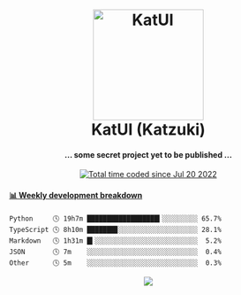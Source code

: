 <h1 align="center">
  <img src="https://kokecacao.me/static/img/katzuki.png" alt="KatUI" width="200">
  <br>KatUI (Katzuki)<br>
</h1>

<h4 align="center">... some secret project yet to be published ...</h4>

<p align="center">
  <a href="https://wakatime.com/@5d39136d-911d-4ceb-9dae-178d9dbef0cd"><img src="https://wakatime.com/badge/user/5d39136d-911d-4ceb-9dae-178d9dbef0cd.svg" alt="Total time coded since Jul 20 2022" /></a>
</p>

<!-- waka-box start -->
#### <a href="https://gist.github.com/5db7183a9e07f1193716cb2b94e5d0e1" target="_blank">📊 Weekly development breakdown</a>
```text
Python     🕓 19h7m ██████████████████▍░░░░░░░░░ 65.7%
TypeScript 🕓 8h10m ███████▊░░░░░░░░░░░░░░░░░░░░ 28.1%
Markdown   🕓 1h31m █▍░░░░░░░░░░░░░░░░░░░░░░░░░░  5.2%
JSON       🕓 7m    ░░░░░░░░░░░░░░░░░░░░░░░░░░░░  0.4%
Other      🕓 5m    ░░░░░░░░░░░░░░░░░░░░░░░░░░░░  0.3%
```
<!-- Powered by https://github.com/YouEclipse/waka-box-go . -->
<!-- waka-box end -->

<p align="center">
  <img src="https://count.getloli.com/get/@:koke_cacao?theme=rule34">
</p>
